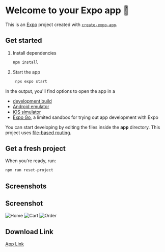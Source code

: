 # Welcome to your Expo app 👋

This is an [Expo](https://expo.dev) project created with [`create-expo-app`](https://www.npmjs.com/package/create-expo-app).

## Get started

1. Install dependencies

   ```bash
   npm install
   ```

2. Start the app

   ```bash
    npx expo start
   ```

In the output, you'll find options to open the app in a

- [development build](https://docs.expo.dev/develop/development-builds/introduction/)
- [Android emulator](https://docs.expo.dev/workflow/android-studio-emulator/)
- [iOS simulator](https://docs.expo.dev/workflow/ios-simulator/)
- [Expo Go](https://expo.dev/go), a limited sandbox for trying out app development with Expo

You can start developing by editing the files inside the **app** directory. This project uses [file-based routing](https://docs.expo.dev/router/introduction).

## Get a fresh project

When you're ready, run:

```bash
npm run reset-project
```
## Screenshots


## Screenshot
![Home](https://i.pinimg.com/474x/f3/de/cb/f3decbc638f97468196e813cb434eb6a.jpg)
![Cart](https://i.pinimg.com/474x/46/41/be/4641be88e21dcf9a5bec03792be4a7f9.jpg)
![Order](https://i.pinimg.com/474x/4a/19/53/4a19531c45394aad08e41a42abf6522e.jpg)

## Download Link
[App Link](https://drive.google.com/file/d/1GbxPAuRadIk21mNdT5m3-pWdySlfE57Z/view?usp=sharing)